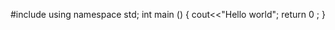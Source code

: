#include<iostream>
using namespace std;
int main ()
{
cout<<"Hello world";
return 0 ;
}

<!---
Patelvishva2245/Patelvishva2245 is a ✨ special ✨ repository because its `README.md` (this file) appears on your GitHub profile.
You can click the Preview link to take a look at your changes.
--->
